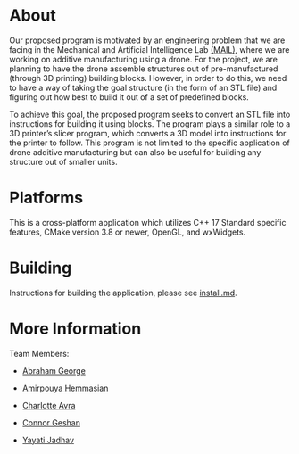 # **About**
Our proposed program is motivated by an engineering problem that we are facing in the Mechanical and Artificial Intelligence Lab [(MAIL)](), where we are working on additive manufacturing using a drone. For the project, we are planning to have the drone assemble structures out of pre-manufactured (through 3D printing) building blocks. However, in order to do this, we need to have a way of taking the goal structure (in the form of an STL file) and figuring out how best to build it out of a set of predefined blocks.

To achieve this goal, the proposed program seeks to convert an STL file into instructions for building it using blocks. The program plays a similar role to a 3D printer’s slicer program, which converts a 3D model into instructions for the printer to follow. This program is not limited to the specific application of drone additive manufacturing but can also be useful for building any structure out of smaller units.



# **Platforms**
This is a cross-platform application which utilizes C++ 17 Standard specific features, CMake version 3.8 or newer, OpenGL, and wxWidgets. 

# **Building**

Instructions for building the application, please see [install.md](https://ramennoodle.me.cmu.edu/Bonobo.Git.Server/Repository/Blob/23a02626-3ed4-4dd4-8157-cbf7628ddb97?encodedName=master&encodedPath=install.md). 

# **More Information**
Team Members: 

   - [Abraham George](https://www.linkedin.com/in/abraham-george-897818184/)
   - [Amirpouya Hemmasian](https://www.linkedin.com/in/amirpouya-hemmasian/)


   - [Charlotte Avra](https://www.linkedin.com/in/charlotteavra/)


   - [Connor Geshan](https://cgeshan.github.io)


   - [Yayati Jadhav](https://www.linkedin.com/in/yayatij/)
   

